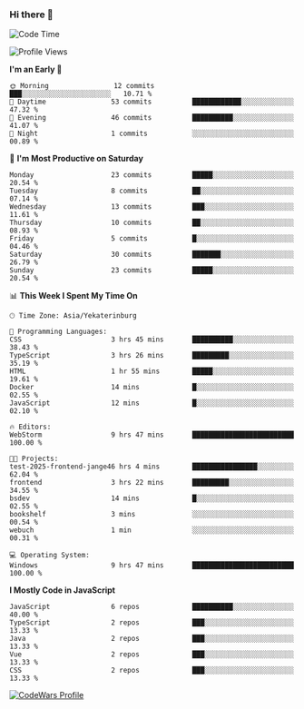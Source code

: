 ### Hi there 👋

<!--START_SECTION:waka-->
![Code Time](http://img.shields.io/badge/Code%20Time-77%20hrs%2059%20mins-blue)

![Profile Views](http://img.shields.io/badge/Profile%20Views-112-blue)

**I'm an Early 🐤** 

```text
🌞 Morning                12 commits          ███░░░░░░░░░░░░░░░░░░░░░░   10.71 % 
🌆 Daytime                53 commits          ████████████░░░░░░░░░░░░░   47.32 % 
🌃 Evening                46 commits          ██████████░░░░░░░░░░░░░░░   41.07 % 
🌙 Night                  1 commits           ░░░░░░░░░░░░░░░░░░░░░░░░░   00.89 % 
```
📅 **I'm Most Productive on Saturday** 

```text
Monday                   23 commits          █████░░░░░░░░░░░░░░░░░░░░   20.54 % 
Tuesday                  8 commits           ██░░░░░░░░░░░░░░░░░░░░░░░   07.14 % 
Wednesday                13 commits          ███░░░░░░░░░░░░░░░░░░░░░░   11.61 % 
Thursday                 10 commits          ██░░░░░░░░░░░░░░░░░░░░░░░   08.93 % 
Friday                   5 commits           █░░░░░░░░░░░░░░░░░░░░░░░░   04.46 % 
Saturday                 30 commits          ███████░░░░░░░░░░░░░░░░░░   26.79 % 
Sunday                   23 commits          █████░░░░░░░░░░░░░░░░░░░░   20.54 % 
```


📊 **This Week I Spent My Time On** 

```text
🕑︎ Time Zone: Asia/Yekaterinburg

💬 Programming Languages: 
CSS                      3 hrs 45 mins       ██████████░░░░░░░░░░░░░░░   38.43 % 
TypeScript               3 hrs 26 mins       █████████░░░░░░░░░░░░░░░░   35.19 % 
HTML                     1 hr 55 mins        █████░░░░░░░░░░░░░░░░░░░░   19.61 % 
Docker                   14 mins             █░░░░░░░░░░░░░░░░░░░░░░░░   02.55 % 
JavaScript               12 mins             █░░░░░░░░░░░░░░░░░░░░░░░░   02.10 % 

🔥 Editors: 
WebStorm                 9 hrs 47 mins       █████████████████████████   100.00 % 

🐱‍💻 Projects: 
test-2025-frontend-jange46 hrs 4 mins        ████████████████░░░░░░░░░   62.04 % 
frontend                 3 hrs 22 mins       █████████░░░░░░░░░░░░░░░░   34.55 % 
bsdev                    14 mins             █░░░░░░░░░░░░░░░░░░░░░░░░   02.55 % 
bookshelf                3 mins              ░░░░░░░░░░░░░░░░░░░░░░░░░   00.54 % 
webuch                   1 min               ░░░░░░░░░░░░░░░░░░░░░░░░░   00.31 % 

💻 Operating System: 
Windows                  9 hrs 47 mins       █████████████████████████   100.00 % 
```

**I Mostly Code in JavaScript** 

```text
JavaScript               6 repos             ██████████░░░░░░░░░░░░░░░   40.00 % 
TypeScript               2 repos             ███░░░░░░░░░░░░░░░░░░░░░░   13.33 % 
Java                     2 repos             ███░░░░░░░░░░░░░░░░░░░░░░   13.33 % 
Vue                      2 repos             ███░░░░░░░░░░░░░░░░░░░░░░   13.33 % 
CSS                      2 repos             ███░░░░░░░░░░░░░░░░░░░░░░   13.33 % 
```




<!--END_SECTION:waka-->

[![CodeWars Profile](https://www.codewars.com/users/jange4ik/badges/small)](https://www.codewars.com/users/jange4ik)
